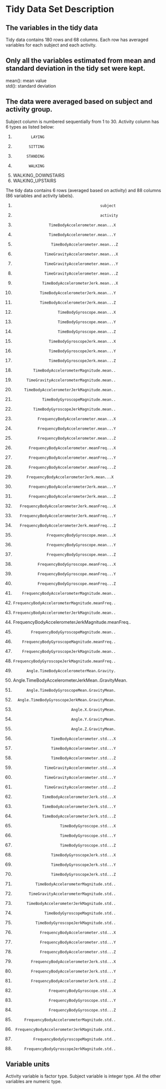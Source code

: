 
# Tidy Data Set Description
## The variables in the tidy data
Tidy data contains 180 rows and 68 columns. Each row has averaged variables for each subject and each activity.
## Only all the variables estimated from mean and standard deviation in the tidy set were kept.
mean(): mean value  
std(): standard deviation  
## The data were averaged based on subject and activity group.
Subject column is numbered sequentially from 1 to 30. Activity column has 6 types as listed below:  
1.             LAYING
2.            SITTING
3.           STANDING
4.            WALKING
5. WALKING_DOWNSTAIRS
6.   WALKING_UPSTAIRS

The tidy data contains 6 rows (averaged based on activity) and 88 columns (86 variables and activity labels).  
1.                                            subject
2.                                            activity
3.                     TimeBodyAccelerometer.mean...X
4.                     TimeBodyAccelerometer.mean...Y
5.                      TimeBodyAccelerometer.mean...Z
6.                   TimeGravityAccelerometer.mean...X
7.                   TimeGravityAccelerometer.mean...Y
8.                   TimeGravityAccelerometer.mean...Z
9.                  TimeBodyAccelerometerJerk.mean...X
10.                 TimeBodyAccelerometerJerk.mean...Y
11.                 TimeBodyAccelerometerJerk.mean...Z
12.                         TimeBodyGyroscope.mean...X
13.                         TimeBodyGyroscope.mean...Y
14.                         TimeBodyGyroscope.mean...Z
15.                     TimeBodyGyroscopeJerk.mean...X
16.                     TimeBodyGyroscopeJerk.mean...Y
17.                     TimeBodyGyroscopeJerk.mean...Z
18.              TimeBodyAccelerometerMagnitude.mean..
19.           TimeGravityAccelerometerMagnitude.mean..
20.          TimeBodyAccelerometerJerkMagnitude.mean..
21.                  TimeBodyGyroscopeMagnitude.mean..
22.              TimeBodyGyroscopeJerkMagnitude.mean..
23.                FrequencyBodyAccelerometer.mean...X
24.                FrequencyBodyAccelerometer.mean...Y
25.                FrequencyBodyAccelerometer.mean...Z
26.            FrequencyBodyAccelerometer.meanFreq...X
27.            FrequencyBodyAccelerometer.meanFreq...Y
28.            FrequencyBodyAccelerometer.meanFreq...Z
29.           FrequencyBodyAccelerometerJerk.mean...X
30.            FrequencyBodyAccelerometerJerk.mean...Y
31.            FrequencyBodyAccelerometerJerk.mean...Z
32.        FrequencyBodyAccelerometerJerk.meanFreq...X
33.        FrequencyBodyAccelerometerJerk.meanFreq...Y
34.        FrequencyBodyAccelerometerJerk.meanFreq...Z
35.                    FrequencyBodyGyroscope.mean...X
36.                    FrequencyBodyGyroscope.mean...Y
37.                    FrequencyBodyGyroscope.mean...Z
38.                FrequencyBodyGyroscope.meanFreq...X
39.                FrequencyBodyGyroscope.meanFreq...Y
40.                FrequencyBodyGyroscope.meanFreq...Z
41.         FrequencyBodyAccelerometerMagnitude.mean..
42.     FrequencyBodyAccelerometerMagnitude.meanFreq..
43.     FrequencyBodyAccelerometerJerkMagnitude.mean..
44. FrequencyBodyAccelerometerJerkMagnitude.meanFreq..
45.             FrequencyBodyGyroscopeMagnitude.mean..
46.         FrequencyBodyGyroscopeMagnitude.meanFreq..
47.         FrequencyBodyGyroscopeJerkMagnitude.mean..
48.     FrequencyBodyGyroscopeJerkMagnitude.meanFreq..
49.           Angle.TimeBodyAccelerometerMean.Gravity.
50.  Angle.TimeBodyAccelerometerJerkMean..GravityMean.
51.           Angle.TimeBodyGyroscopeMean.GravityMean.
52.       Angle.TimeBodyGyroscopeJerkMean.GravityMean.
53.                               Angle.X.GravityMean.
54.                               Angle.Y.GravityMean.
55.                               Angle.Z.GravityMean.
56.                      TimeBodyAccelerometer.std...X
57.                      TimeBodyAccelerometer.std...Y
58.                      TimeBodyAccelerometer.std...Z
59.                   TimeGravityAccelerometer.std...X
60.                   TimeGravityAccelerometer.std...Y
61.                   TimeGravityAccelerometer.std...Z
62.                  TimeBodyAccelerometerJerk.std...X
63.                  TimeBodyAccelerometerJerk.std...Y
64.                  TimeBodyAccelerometerJerk.std...Z
65.                          TimeBodyGyroscope.std...X
66.                          TimeBodyGyroscope.std...Y
67.                          TimeBodyGyroscope.std...Z
68.                      TimeBodyGyroscopeJerk.std...X
69.                      TimeBodyGyroscopeJerk.std...Y
70.                      TimeBodyGyroscopeJerk.std...Z
71.               TimeBodyAccelerometerMagnitude.std..
72.            TimeGravityAccelerometerMagnitude.std..
73.           TimeBodyAccelerometerJerkMagnitude.std..
74.                   TimeBodyGyroscopeMagnitude.std..
75.               TimeBodyGyroscopeJerkMagnitude.std..
76.                 FrequencyBodyAccelerometer.std...X
77.                 FrequencyBodyAccelerometer.std...Y
78.                 FrequencyBodyAccelerometer.std...Z
79.             FrequencyBodyAccelerometerJerk.std...X
80.             FrequencyBodyAccelerometerJerk.std...Y
81.             FrequencyBodyAccelerometerJerk.std...Z
82.                     FrequencyBodyGyroscope.std...X
83.                     FrequencyBodyGyroscope.std...Y
84.                     FrequencyBodyGyroscope.std...Z
85.          FrequencyBodyAccelerometerMagnitude.std..
86.      FrequencyBodyAccelerometerJerkMagnitude.std..
87.              FrequencyBodyGyroscopeMagnitude.std..
88.          FrequencyBodyGyroscopeJerkMagnitude.std..
## Variable units
Activity variable is factor type. Subject variable is integer type. All the other variables are numeric type.
